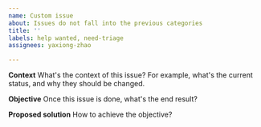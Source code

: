 ```yaml
---
name: Custom issue
about: Issues do not fall into the previous categories
title: ''
labels: help wanted, need-triage
assignees: yaxiong-zhao

---
```


**Context**
What's the context of this issue?
For example, what's the current status, and why they should be changed.

**Objective**
Once this issue is done, what's the end result?

**Proposed solution**
How to achieve the objective?
